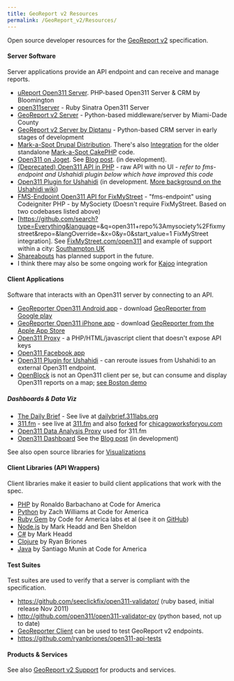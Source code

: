 ```yaml
---
title: GeoReport v2 Resources
permalink: /GeoReport_v2/Resources/
---
```


Open source developer resources for the [GeoReport v2](/GeoReport_v2 "wikilink") specification.

#### Server Software

Server applications provide an API endpoint and can receive and manage reports.

-   [uReport Open311 Server](https://github.com/City-of-Bloomington/uReport). PHP-based Open311 Server & CRM by Bloomington
-   [open311server](https://github.com/andrewsage/open311server) - Ruby Sinatra Open311 Server
-   [GeoReport v2 Server](https://github.com/miamidade/georeport-server) - Python-based middleware/server by Miami-Dade County
-   [GeoReport v2 Server by Diptanu](https://github.com/diptanu/open311) - Python-based CRM server in early stages of development
-   [Mark-a-Spot Drupal Distribution](https://github.com/markaspot/mark-a-spot). There's also [Integration](https://github.com/markaspot/mas-open311) for the older standalone [Mark-a-Spot CakePHP](https://github.com/markaspot/Mark-a-Spot-1.6-CakePHP) code.
-   [Open311 on Joget](https://github.com/codeforamerica/open311-on-joget). See [Blog post](http://codeforamerica.org/2011/09/09/ashishs-cfa-summer-starting-the-open311-center/). (in development).
-   [(Deprecated) Open311 API in PHP](http://svn.ashlock.us/public/georeport-v2-api-php/) - raw API with no UI - *refer to fms-endpoint and Ushahidi plugin below which have improved this code*
-   [Open311 Plugin for Ushahidi](https://github.com/mapmeld/Open311-Plugin-for-Ushahidi) (in development. [More background on the Ushahidi wiki](http://wiki.ushahidi.com/pages/viewpage.action?pageId=4260162))
-   [FMS-Endpoint Open311 API for FixMyStreet](https://github.com/mysociety/fms-endpoint) - "fms-endpoint" using Codeigniter PHP - by MySociety (Doesn't require FixMyStreet. Based on two codebases listed above)
-   [<https://github.com/search?type=Everything&language>=&q=open311+repo%3Amysociety%2Ffixmystreet&repo=&langOverride=&x=0&y=0&start_value=1 FixMyStreet integration]. See [FixMyStreet.com/open311](http://fixmystreet.com/open311) and example of support within a city: [Southampton UK](http://southampton.fixmystreet.com/open311)
-   [Shareabouts](http://openplans.org/2011/12/08/hello-shareabouts/) has planned support in the future.
-   I think there may also be some ongoing work for [Kajoo](https://github.com/mjording/kajoo) integration

#### Client Applications

Software that interacts with an Open311 server by connecting to an API.

-   [GeoReporter Open311 Android app](https://github.com/City-of-Bloomington/open311-android) - download [GeoReporter from Google play](https://play.google.com/store/apps/details?id=gov.in.bloomington.georeporter&hl=en)
-   [GeoReporter Open311 iPhone app](https://github.com/City-of-Bloomington/open311-mobile) - download [GeoReporter from the Apple App Store](http://itunes.apple.com/us/app/georeporter/id487304759)
-   [Open311 Proxy](https://github.com/City-of-Bloomington/open311-proxy) - a PHP/HTML/javascript client that doesn't expose API keys
-   [Open311 Facebook app](https://github.com/codeforamerica/open311_facebook)
-   [Open311 Plugin for Ushahidi](https://github.com/mapmeld/Open311-Plugin-for-Ushahidi) - can reroute issues from Ushahidi to an external Open311 endpoint.
-   [OpenBlock](http://openblockproject.org) is not an Open311 client per se, but can consume and display Open311 reports on a map; [see Boston demo](http://demo.openblockproject.org/open311-service-requests/)

##### Dashboards & Data Viz

-   [The Daily Brief](http://dailybrief.311labs.org/) - See live at [dailybrief.311labs.org](http://dailybrief.311labs.org/)
-   [311.fm](https://github.com/codeforamerica/311fm) - see live at [311.fm](http://www.311.fm/) and also [forked](https://github.com/smartchicago/311-fm-webapp) for [chicagoworksforyou.com](http://chicagoworksforyou.com/)
-   [Open311 Data Analysis Proxy](https://github.com/codeforamerica/311-fm-data) used for 311.fm
-   [Open311 Dashboard](https://github.com/codeforamerica/open311dashboard) See the [Blog post](http://codeforamerica.org/2011/08/31/chriss-cfa-summer-preview-the-open311-dashboard/) (in development)

See also open source libraries for [Visualizations](/Visualizations "wikilink")

#### Client Libraries (API Wrappers)

Client libraries make it easier to build client applications that work with the spec.

-   [PHP](https://github.com/codeforamerica/open311_php) by Ronaldo Barbachano at Code for America
-   [Python](https://github.com/codeforamerica/three) by Zach Williams at Code for America
-   [Ruby Gem](http://rubygems.org/gems/open311) by Code for America labs et al (see it on [GitHub](https://github.com/codeforamerica/open311))
-   [Node.js](https://github.com/codeforamerica/node-open311) by Mark Headd and Ben Sheldon
-   [C\#](https://github.com/mheadd/csharp-open311) by Mark Headd
-   [Clojure](https://github.com/ryanbriones/open311-clj) by Ryan Briones
-   [Java](https://github.com/codeforamerica/open311_java) by Santiago Munín at Code for America

#### Test Suites

Test suites are used to verify that a server is compliant with the specification.

-   <https://github.com/seeclickfix/open311-validator/> (ruby based, initial release Nov 2011)
-   <http://github.com/open311/open311-validator-py> (python based, not up to date)
-   [GeoReporter Client](http://itunes.apple.com/us/app/georeporter/id487304759) can be used to test GeoReport v2 endpoints.
-   <https://github.com/ryanbriones/open311-api-tests>

#### Products & Services

See also [GeoReport v2 Support](/GeoReport_v2/Support "wikilink") for products and services.
